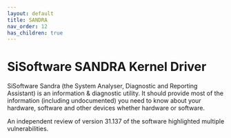 ```yaml
---
layout: default
title: SANDRA
nav_order: 12
has_children: true
---
```


# SiSoftware SANDRA Kernel Driver

SiSoftware Sandra (the System Analyser, Diagnostic and Reporting Assistant) is an information & diagnostic utility. 
It should provide most of the information (including undocumented) you need to know about your hardware, software and 
other devices whether hardware or software.

An independent review of version 31.137 of the software highlighted multiple vulnerabilities.